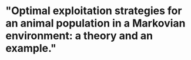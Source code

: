 # "Optimal exploitation strategies for an animal population in a Markovian environment: a theory and an example."
